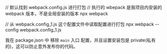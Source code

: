 
// 默认找到 webpack.config.js 进行打包
// 执行的 wbepack 是我项目内安装的 webpack 版本，不是全局安装的版本
npx webpack

// 从 webpack.config_1.js 这个配置文件中读取配置进行打包
npx webpack --config webpack.config_1.js

我在 package.json 中 移除 `main` 入口 配置，并且设置安装包是 private(私有的)，这可以防止意外发布你的代码。


